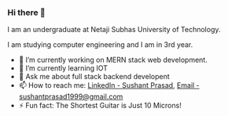 ### Hi there 👋


I am an undergraduate at Netaji Subhas University of Technology.

I am studying computer engineering and I am in 3rd year.
 
- 🔭 I’m currently working on MERN stack web development.
- 🌱 I’m currently learning IOT
- 💬 Ask me about full stack backend developent
- 📫 How to reach me: [LinkedIn - Sushant Prasad](https://www.linkedin.com/in/sushantprsd/), [Email - sushantprasad1999@gmail.com](mailto:sushantprasad1999@gmail.com)
- ⚡ Fun fact: The Shortest Guitar is Just 10 Microns!

